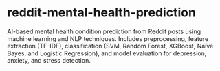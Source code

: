 # reddit-mental-health-prediction
AI-based mental health condition prediction from Reddit posts using machine learning and NLP techniques. Includes preprocessing, feature extraction (TF-IDF), classification (SVM, Random Forest,  XGBoost, Naïve Bayes, and  Logistic Regression), and model evaluation for depression, anxiety, and stress detection.

